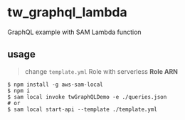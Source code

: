 # tw_graphql_lambda #

GraphQL example with SAM Lambda function

## usage ##

> change `template.yml` Role with serverless **Role ARN**

    $ npm install -g aws-sam-local
    $ npm i
    $ sam local invoke twGraphQLDemo -e ./queries.json
    # or
    $ sam local start-api --template ./template.yml
